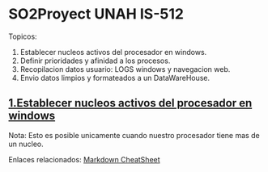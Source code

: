 # SO2Proyect UNAH IS-512
Topicos:
1. Establecer nucleos activos del procesador en windows.
2. Definir prioridades y afinidad a los procesos.
3. Recopilacion datos usuario: LOGS windows y navegacion web.
4. Envio datos limpios y formateados a un DataWareHouse.

## [1.Establecer nucleos activos del procesador en windows](https://drive.google.com/open?id=1krnGFfk5Gb-iPgyc14iGREDCppLntUGa/)
Nota: Esto es posible unicamente cuando nuestro procesador tiene mas de un nucleo.



Enlaces relacionados:
[Markdown CheatSheet](https://github.com/adam-p/markdown-here/wiki/Markdown-Cheatsheet)

